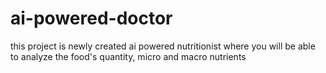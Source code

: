 # ai-powered-doctor
this project is newly created ai powered nutritionist where you will be able to analyze the food's quantity, micro and macro nutrients
